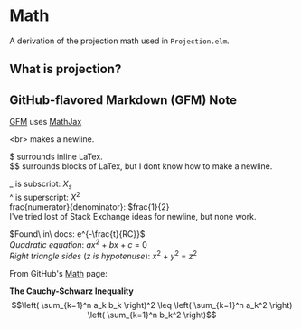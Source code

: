 # Math

A derivation of the projection math used in `Projection.elm`.

## What is projection?

## GitHub-flavored Markdown (GFM) Note

[GFM](https://docs.github.com/en/get-started/writing-on-github/getting-started-with-writing-and-formatting-on-github/basic-writing-and-formatting-syntax) uses [MathJax](https://docs.mathjax.org/en/latest/)

\<br> makes a newline.

$ surrounds inline LaTex.<br>
$$ surrounds blocks of LaTex, but I dont know how to make a newline.<br>

_ is subscript: $X_s$<br>
^ is superscript: $X^2$<br>
frac{numerator}{denominator}: $frac{1}{2}<br>
I've tried lost of Stack Exchange ideas for newline, but none work.

$Found\ in\ docs: e^{-\frac{t}{RC}}$<br>
$Quadratic\ equation:\ ax^2\ +\ bx\ +\ c\ =\ 0$<br>
$Right\ triangle\ sides\ (z\ is\ hypotenuse):\ x^2\ +\ y^2\ =\ z^2$

From GitHub's [Math](https://github.com/billstclair/elm-projection/edit/main/math.md) page:

**The Cauchy-Schwarz Inequality**\
$$\left( \sum_{k=1}^n a_k b_k \right)^2 \leq \left( \sum_{k=1}^n a_k^2 \right) \left( \sum_{k=1}^n b_k^2 \right)$$
